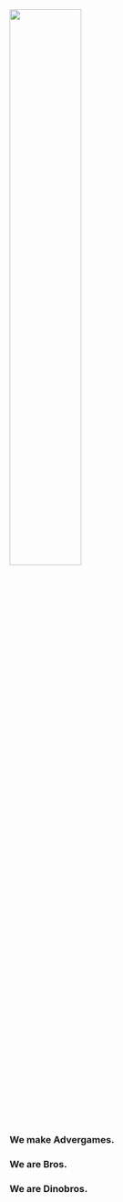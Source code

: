 <img src="https://user-images.githubusercontent.com/14953974/219687145-f53ca55f-eb55-48a3-85f3-cd4a42f4b4c1.png" width="50%"  />

### We make Advergames.
### We are Bros.
### We are Dinobros.
